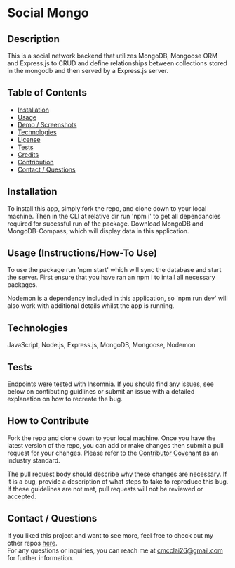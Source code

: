 # Social Mongo

## Description
This is a social network backend that utilizes MongoDB, Mongoose ORM and Express.js to CRUD and define relationships between collections stored in the mongodb and then served by a Express.js server.

## Table of Contents

- [Installation](#installation)
- [Usage](#usage)
- [Demo / Screenshots](#demo--screenshots)
- [Technologies](#technologies)
- [License](#license)
- [Tests](#tests)
- [Credits](#credits)
- [Contribution](#how-to-contribute)
- [Contact / Questions](#contact--questions)

## Installation
To install this app, simply fork the repo, and clone down to your local machine. Then in the CLI at relative dir run 'npm i' to get all dependancies required for sucessful run of the package. Download MongoDB and MongoDB-Compass, which will display data in this application.

## Usage (Instructions/How-To Use)
To use the package run 'npm start' which will sync the database and start the server. First ensure that you have ran an npm i to intall all necessary packages.

Nodemon is a dependency included in this application, so 'npm run dev' will also work with additional details whilst the app is running.


## Technologies
JavaScript, Node.js, Express.js, MongoDB, Mongoose, Nodemon

## Tests
Endpoints were tested with Insomnia. If you should find any issues, see below on contibuting guidlines or submit an issue with a detailed explanation on how to recreate the bug.


## How to Contribute
Fork the repo and clone down to your local machine. Once you have the latest version of the repo, you can add or make changes then submit a pull request for your changes. Please refer to the [Contributor Covenant](https://www.contributor-covenant.org/) as an industry standard. 

The pull request body should describe why these changes are necessary. If it is a bug, provide a description of what steps to take to reproduce this bug. If these guidelines are not met, pull requests will not be reviewed or accepted.

## Contact / Questions
  If you liked this project and want to see more, feel free to check out my other repos [here](https://github.com/alc0ve).  
  For any questions or inquiries, you can reach me at cmcclai26@gmail.com for further information.
